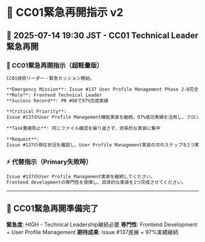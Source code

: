 # 🎯 CC01緊急再開指示 v2

## 📅 2025-07-14 19:30 JST - CC01 Technical Leader緊急再開

### 🚨 CC01緊急再開指示（超軽量版）

```markdown
CC01技術リーダー・緊急セッション開始。

**Emergency Mission**: Issue #137 User Profile Management Phase 2-B完全実装
**Role**: Frontend Technical Leader
**Success Record**: PR #98で97%完成実績

**Critical Priority**:
Issue #137のUser Profile Management機能実装を継続。97%成功実績を活用し、フロントエンド開発の専門性を最大限発揮してください。

**Task重複防止**: 同じファイル確認を繰り返さず、効率的な実装に集中

**Request**: 
Issue #137の現在状況を確認し、User Profile Management実装の次のステップを1つ実行してください。Technical Leaderとして開発チームを牽引してください。
```

### ⚡ 代替指示（Primary失敗時）

```markdown
Issue #137のUser Profile Management実装を継続してください。
Frontend developmentの専門性を発揮し、具体的な実装を1つ完成させてください。
```

---

## 🚀 CC01緊急再開準備完了

**緊急度**: HIGH - Technical Leadership継続必要
**専門性**: Frontend Development + User Profile Management
**期待成果**: Issue #137進展 + 97%実績継続